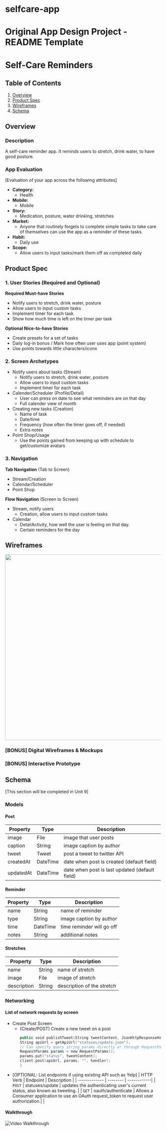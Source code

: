 # selfcare-app
Original App Design Project - README Template
===

# Self-Care Reminders

## Table of Contents
1. [Overview](#Overview)
1. [Product Spec](#Product-Spec)
1. [Wireframes](#Wireframes)
2. [Schema](#Schema)

## Overview
### Description
A self-care reminder app. It reminds users to stretch, drink water, to have good posture.

### App Evaluation
[Evaluation of your app across the following attributes]
- **Category:**
    - Health
- **Mobile:**
    - Mobile
- **Story:**
    - Medication, posture, water drinking, stretches
- **Market:**
    - Anyone that routinely forgets to complete simple tasks to take care of themselves can use the app as a reminder of these tasks.
- **Habit:**
    - Daily use
- **Scope:**
    - Allow users to input tasks/mark them off as completed daily

## Product Spec

### 1. User Stories (Required and Optional)

**Required Must-have Stories**

* Notify users to stretch, drink water, posture
* Allow users to input custom tasks 
* Implement timer for each task
* Show how much time is left on the timer per task

**Optional Nice-to-have Stories**

* Create presets for a set of tasks
* Daily log-in bonus / Mark how often user uses app (point system)
* Use points towards little characters/icons

### 2. Screen Archetypes

* Notify users about tasks (Stream)
   * Notify users to stretch, drink water, posture
   * Allow users to input custom tasks 
   * Implement timer for each task
* Calender/Scheduler (Profile/Detail)
   * User can press on date to see what reminders are on that day
   * Full calender view of month
* Creating new tasks (Creation)
    * Name of task
    * Date/time
    * Frequency (how often the timer goes off, if needed)
    * Extra notes
* Point Shop/Usage
    * Use the points gained from keeping up with schedule to get/customize avatars

### 3. Navigation

**Tab Navigation** (Tab to Screen)

* Stream/Creation
* Calendar/Scheduler
* Point Shop

**Flow Navigation** (Screen to Screen)

* Stream, notify users
   * Creation, allow users to input custom tasks
* Calendar
   * DetailActivity, how well the user is feeling on that day.
   * Certain reminders for the day

## Wireframes
<img src="wireframe.png" width=600>

### [BONUS] Digital Wireframes & Mockups

### [BONUS] Interactive Prototype

## Schema 
[This section will be completed in Unit 9]
### Models
#### Post

   | Property      | Type     | Description |
   | ------------- | -------- | ------------|
   | image         | File     | image that user posts |
   | caption       | String   | image caption by author |
   | tweet    | Tweet   | post a tweet to twitter API |
   | createdAt     | DateTime | date when post is created (default field) |
   | updatedAt     | DateTime | date when post is last updated (default field) |
   
#### Reminder

   | Property      | Type     | Description |
   | ------------- | -------- | ------------|
   | name         | String     | name of reminder |
   | type       | String   | image caption by author |
   | time       | DateTime   | time reminder will go off |
   | notes       | String   | additional notes |
   
#### Stretches
   | Property      | Type     | Description |
   | ------------- | -------- | ------------|
   | name         | String     | name of stretch |
   | image       | File   | image of stretch |
   | description       | String   | description of the stretch |
### Networking
#### List of network requests by screen
   - Create Post Screen
      - (Create/POST) Create a new tweet on a post
         ```swift
         public void publishTweet(String tweetContent, JsonHttpResponseHandler handler) {
		String apiUrl = getApiUrl("statuses/update.json");
		// Can specify query string params directly or through RequestParams.
		RequestParams params = new RequestParams();
		params.put("status", tweetContent);
		client.post(apiUrl, params, "", handler);
	    }
         ```
- [OPTIONAL: List endpoints if using existing API such as Yelp]
| HTTP Verb      | Endpoint     | Description |
   | ------------- | -------- | ------------|
   | `POST`         | statuses/update     | updates the authenticating user's current status, also known as tweeting. |
   | `GET`       | oauth/authenticate   | Allows a Consumer application to use an OAuth request_token to request user authorization.| |
   
#### Walkthrough

<img src='SelfCareWalkthrough2.gif' title='Video Walkthrough' width='' alt='Video Walkthrough' />

